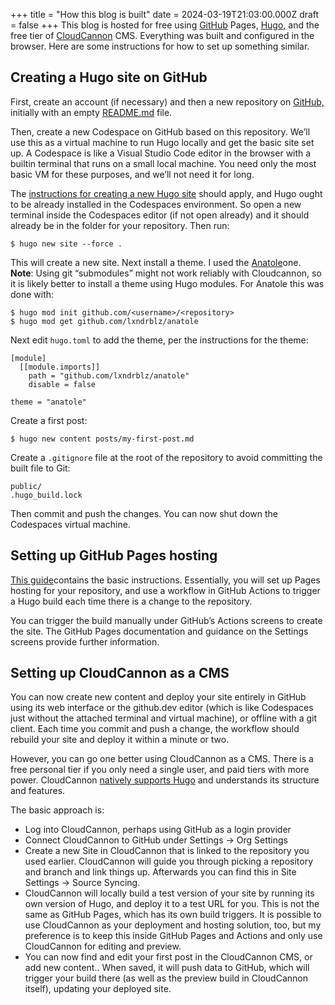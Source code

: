 +++
title = "How this blog is built"
date = 2024-03-19T21:03:00.000Z
draft = false
+++
This blog is hosted for free using [GitHub](https://github.com) Pages, [Hugo,](https://gohugo.io) and the free tier of [CloudCannon](https://cloudcannon.com) CMS. Everything was built and configured in the browser. Here are some instructions for how to set up something similar.

## Creating a Hugo site on GitHub

First, create an account (if necessary) and then a new repository on [GitHub,](https://github.com) initially with an empty [README.md](http://README.md) file.

Then, create a new Codespace on GitHub based on this repository. We’ll use this as a virtual machine to run Hugo locally and get the basic site set up. A Codespace is like a Visual Studio Code editor in the browser with a builtin terminal that runs on a small local machine. You need only the most basic VM for these purposes, and we’ll not need it for long.

The [instructions for creating a new Hugo site](https://gohugo.io/getting-started/quick-start/) should apply, and Hugo ought to be already installed in the Codespaces environment. So open a new terminal inside the Codespaces editor (if not open already) and it should already be in the folder for your repository. Then run:

```
$ hugo new site --force .
```

This will create a new site. Next install a theme. I used the [Anatole](https://themes.gohugo.io/themes/anatole/)one. **Note**: Using git “submodules” might not work reliably with Cloudcannon, so it is likely better to install a theme using Hugo modules. For Anatole this was done with:

```
$ hugo mod init github.com/<username>/<repository>
$ hugo mod get github.com/lxndrblz/anatole
```

Next edit `hugo.toml` to add the theme, per the instructions for the theme:

```
[module]
  [[module.imports]]
    path = "github.com/lxndrblz/anatole"
    disable = false

theme = "anatole"
```

Create a first post:

```
$ hugo new content posts/my-first-post.md
```

Create a `.gitignore` file at the root of the repository to avoid committing the built file to Git:

```
public/
.hugo_build.lock
```

Then commit and push the changes. You can now shut down the Codespaces virtual machine.

## Setting up GitHub Pages hosting

[This guide](https://gohugo.io/hosting-and-deployment/hosting-on-github/)contains the basic instructions. Essentially, you will set up Pages hosting for your repository, and use a workflow in GitHub Actions to trigger a Hugo build each time there is a change to the repository.

You can trigger the build manually under GitHub’s Actions screens to create the site. The GitHub Pages documentation and guidance on the Settings screens provide further information.

## Setting up CloudCannon as a CMS

You can now create new content and deploy your site entirely in GitHub using its web interface or the github.dev editor (which is like Codespaces just without the attached terminal and virtual machine), or offline with a git client. Each time you commit and push a change, the workflow should rebuild your site and deploy it within a minute or two.

However, you can go one better using CloudCannon as a CMS. There is a free personal tier if you only need a single user, and paid tiers with more power. CloudCannon [natively supports Hugo](https://cloudcannon.com/hugo-cms/) and understands its structure and features.

The basic approach is:

* Log into CloudCannon, perhaps using GitHub as a login provider
* Connect CloudCannon to GitHub under Settings -&gt; Org Settings
* Create a new Site in CloudCannon that is linked to the repository you used earlier. CloudCannon will guide you through picking a repository and branch and link things up. Afterwards you can find this in Site Settings -&gt; Source Syncing.
* CloudCannon will locally build a test version of your site by running its own version of Hugo, and deploy it to a test URL for you. This is not the same as GitHub Pages, which has its own build triggers. It is possible to use CloudCannon as your deployment and hosting solution, too, but my preference is to keep this inside GitHub Pages and Actions and only use CloudCannon for editing and preview.
* You can now find and edit your first post in the CloudCannon CMS, or add new content.. When saved, it will push data to GitHub, which will trigger your build there (as well as the preview build in CloudCannon itself), updating your deployed site.